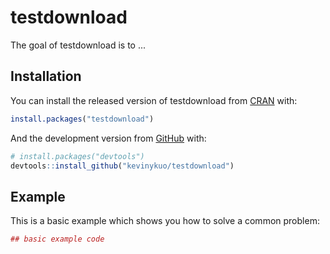# testdownload

The goal of testdownload is to ...

## Installation

You can install the released version of testdownload from [CRAN](https://CRAN.R-project.org) with:

``` r
install.packages("testdownload")
```

And the development version from [GitHub](https://github.com/) with:

``` r
# install.packages("devtools")
devtools::install_github("kevinykuo/testdownload")
```
## Example

This is a basic example which shows you how to solve a common problem:

``` r
## basic example code
```

